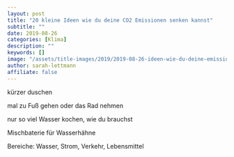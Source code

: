 ```yaml
---
layout: post
title: "20 kleine Ideen wie du deine CO2 Emissionen senken kannst"
subtitle: ""
date: 2019-08-26
categories: [Klima]
description: ""
keywords: []
image: "/assets/title-images/2019/2019-08-26-ideen-wie-du-deine-emissionen-senken-kannst.jpg"
author: sarah-lettmann
affiliate: false
---
```


kürzer duschen

mal zu Fuß gehen oder das Rad nehmen

nur so viel Wasser kochen, wie du brauchst

Mischbaterie für Wasserhähne


Bereiche: Wasser, Strom, Verkehr, Lebensmittel
